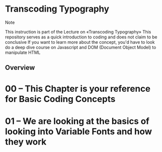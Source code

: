 # Transcoding Typography

> [!NOTE]
> This instruction is part of the Lecture on «Transcoding Typography» 
> This repository serves as a quick introduction to coding and does not claim to be conclusive
> If you want to learn more about the concept, you'd have to look do a deep dive course on
> Javascript and  DOM (Document Object Model) to manipulate HTML

## Overview

# 00 – This Chapter is your reference for Basic Coding Concepts
# 01 – We are looking at the basics of looking into Variable Fonts and how they work

